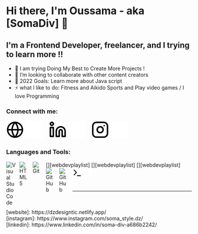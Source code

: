 # Hi there, I'm Oussama - aka [SomaDiv] 👋 


## I'm a Frontend Developer, freelancer, and I trying to learn more !!

- 🔭 I am trying Doing My Best to Create More Projects !
- 👯 I’m looking to collaborate with other content creators
- 🥅 2022 Goals: Learn more about Java script 
- ⚡ what I like to do: Fitness and Aikido Sports and Play video games / I love Programming

### Connect with me:

[![website](./img/globe-light.svg)](https://dzdesigntic.netlify.app/)
[![website](./img/globe-dark.svg)](https://dzdesigntic.netlify.app/)
&nbsp;&nbsp;
[![website](./img/linkedin-light.svg)](https://www.linkedin.com/in/soma-div-a686b2242/)
[![website](./img/linkedin-dark.svg)](https://www.linkedin.com/in/soma-div-a686b2242/)
&nbsp;&nbsp;
[![website](./img/instagram-light.svg)](https://www.instagram.com/soma_style.dz/)
[![website](./img/instagram-dark.svg)](https://www.instagram.com/soma_style.dz/)

### Languages and Tools:

[<img align="left" alt="Visual Studio Code" width="26px" src="https://cdn.jsdelivr.net/gh/devicons/devicon/icons/vscode/vscode-original.svg" style="padding-right:10px;" />][webdevplaylist]
[<img align="left" alt="HTML5" width="26px" src="https://cdn.jsdelivr.net/gh/devicons/devicon/icons/html5/html5-original.svg" style="padding-right:10px;" />][webdevplaylist]
[<img align="left" alt="Git" width="26px" src="https://cdn.jsdelivr.net/gh/devicons/devicon/icons/git/git-original.svg" style="padding-right:10px;" />][webdevplaylist]
[<img align="left" alt="GitHub" width="26px" src="https://user-images.githubusercontent.com/3369400/139447912-e0f43f33-6d9f-45f8-be46-2df5bbc91289.png" style="padding-right:10px;" />](https://www.youtube.com/playlist?list=PLkwxH9e_vrAJ0WbEsFA9W3I1W-g_BTsbt#gh-dark-mode-only)
[<img align="left" alt="GitHub" width="26px" src="https://user-images.githubusercontent.com/3369400/139448065-39a229ba-4b06-434b-bc67-616e2ed80c8f.png" style="padding-right:10px;" />](https://www.youtube.com/playlist?list=PLkwxH9e_vrAJ0WbEsFA9W3I1W-g_BTsbt#gh-light-mode-only)
[<img align="left" alt="Terminal" width="26px" src="./img/terminal-light.svg" />](https://www.youtube.com/playlist?list=PLkwxH9e_vrAJ0WbEsFA9W3I1W-g_BTsbt#gh-light-mode-only)
[<img align="left" alt="Terminal" width="26px" src="./img/terminal-dark.svg" />](https://www.youtube.com/playlist?list=PLkwxH9e_vrAJ0WbEsFA9W3I1W-g_BTsbt#gh-dark-mode-only)

<br />
<br />

---


<br />
<br />
[website]: https://dzdesigntic.netlify.app/
<br />
[instagram]: https://www.instagram.com/soma_style.dz/
<br />
[linkedin]: https://www.linkedin.com/in/soma-div-a686b2242/
<br />
